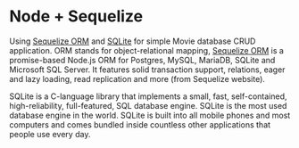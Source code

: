 # Node + Sequelize 

Using [Sequelize ORM](https://sequelize.org/) and [SQLite](https://www.sqlite.org/index.html) for simple Movie database CRUD application. ORM stands for object-relational mapping,  [Sequelize ORM](https://sequelize.org/) is a promise-based Node.js ORM for Postgres, MySQL, MariaDB, SQLite and Microsoft SQL Server. It features solid transaction support, relations, eager and lazy loading, read replication and more (from Sequelize website).

SQLite[](https://www.sqlite.org/index.html) is a C-language library that implements a small, fast, self-contained, high-reliability, full-featured, SQL database engine. SQLite is the most used database engine in the world. SQLite is built into all mobile phones and most computers and comes bundled inside countless other applications that people use every day.
